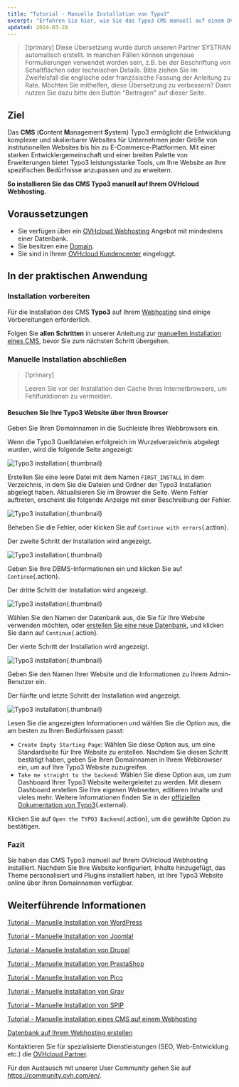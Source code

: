 ```yaml
---
title: "Tutorial - Manuelle Installation von Typo3"
excerpt: "Erfahren Sie hier, wie Sie das Typo3 CMS manuell auf einem OVHcloud Webhosting installieren"
updated: 2024-03-28
---
```


> [!primary]
> Diese Übersetzung wurde durch unseren Partner SYSTRAN automatisch erstellt. In manchen Fällen können ungenaue Formulierungen verwendet worden sein, z.B. bei der Beschriftung von Schaltflächen oder technischen Details. Bitte ziehen Sie im Zweifelsfall die englische oder französische Fassung der Anleitung zu Rate. Möchten Sie mithelfen, diese Übersetzung zu verbessern? Dann nutzen Sie dazu bitte den Button "Beitragen" auf dieser Seite.
>

## Ziel

Das **CMS** (**C**ontent **M**anagement **S**ystem) Typo3 ermöglicht die Entwicklung komplexer und skalierbarer Websites für Unternehmen jeder Größe von institutionellen Websites bis hin zu E-Commerce-Plattformen. Mit einer starken Entwicklergemeinschaft und einer breiten Palette von Erweiterungen bietet Typo3 leistungsstarke Tools, um Ihre Website an Ihre spezifischen Bedürfnisse anzupassen und zu erweitern.

**So installieren Sie das CMS Typo3 manuell auf Ihrem OVHcloud Webhosting.**

## Voraussetzungen

- Sie verfügen über ein [OVHcloud Webhosting](hosting.) Angebot mit mindestens einer Datenbank.
- Sie besitzen eine [Domain](domains.).
- Sie sind in Ihrem [OVHcloud Kundencenter](manager.) eingeloggt.

## In der praktischen Anwendung

### Installation vorbereiten

Für die Installation des CMS **Typo3** auf Ihrem [Webhosting](hosting.) sind einige Vorbereitungen erforderlich.

Folgen Sie **allen Schritten** in unserer Anleitung zur [manuellen Installation eines CMS](cms_manual_installation1.), bevor Sie zum nächsten Schritt übergehen.

### Manuelle Installation abschließen

> [!primary]
>
> Leeren Sie vor der Installation den Cache Ihres Internetbrowsers, um Fehlfunktionen zu vermeiden.
>

#### Besuchen Sie Ihre Typo3 Website über Ihren Browser

Geben Sie Ihren Domainnamen in die Suchleiste Ihres Webbrowsers ein.

Wenn die Typo3 Quelldateien erfolgreich im Wurzelverzeichnis abgelegt wurden, wird die folgende Seite angezeigt:

![Typo3 installation](install_step_one.png){.thumbnail}

Erstellen Sie eine leere Datei mit dem Namen `FIRST_INSTALL` in dem Verzeichnis, in dem Sie die Dateien und Ordner der Typo3 Installation abgelegt haben. Aktualisieren Sie im Browser die Seite. Wenn Fehler auftreten, erscheint die folgende Anzeige mit einer Beschreibung der Fehler.

![Typo3 installation](install_step_2_error.png){.thumbnail}

Beheben Sie die Fehler, oder klicken Sie auf `Continue with errors`{.action}.

Der zweite Schritt der Installation wird angezeigt.

![Typo3 installation](install_step_2.png){.thumbnail}

Geben Sie Ihre DBMS-Informationen ein und klicken Sie auf `Continue`{.action}.

Der dritte Schritt der Installation wird angezeigt.

![Typo3 installation](install_step_3.png){.thumbnail}

Wählen Sie den Namen der Datenbank aus, die Sie für Ihre Website verwenden möchten, oder [erstellen Sie eine neue Datenbank](sql_create_database1.), und klicken Sie dann auf `Continue`{.action}.

Der vierte Schritt der Installation wird angezeigt.

![Typo3 installation](install_step_4.png){.thumbnail}

Geben Sie den Namen Ihrer Website und die Informationen zu Ihrem Admin-Benutzer ein.

Der fünfte und letzte Schritt der Installation wird angezeigt.

![Typo3 installation](install_step_5.png){.thumbnail}

Lesen Sie die angezeigten Informationen und wählen Sie die Option aus, die am besten zu Ihren Bedürfnissen passt:

- `Create Empty Starting Page`: Wählen Sie diese Option aus, um eine Standardseite für Ihre Website zu erstellen. Nachdem Sie diesen Schritt bestätigt haben, geben Sie Ihren Domainnamen in Ihrem Webbrowser ein, um auf Ihre Typo3 Website zuzugreifen.
- `Take me straight to the backend`: Wählen Sie diese Option aus, um zum Dashboard Ihrer Typo3 Website weitergeleitet zu werden. Mit diesem Dashboard erstellen Sie Ihre eigenen Webseiten, editieren Inhalte und vieles mehr. Weitere Informationen finden Sie in der [offiziellen Dokumentation von Typo3](https://docs.typo3.org/Home/GettingStarted.html){.external}.

Klicken Sie auf `Open the TYPO3 Backend`{.action}, um die gewählte Option zu bestätigen.

### Fazit

Sie haben das CMS Typo3 manuell auf Ihrem OVHcloud Webhosting installiert. Nachdem Sie Ihre Website konfiguriert, Inhalte hinzugefügt, das Theme personalisiert und Plugins installiert haben, ist Ihre Typo3 Website online über Ihren Domainnamen verfügbar.

## Weiterführende Informationen <a name="go-further"></a>

[Tutorial - Manuelle Installation von WordPress](cms_manual_installation_wordpress1.)

[Tutorial - Manuelle Installation von Joomla!](cms_manual_installation_joomla1.)

[Tutorial - Manuelle Installation von Drupal](cms_manual_installation_drupal1.)

[Tutorial - Manuelle Installation von PrestaShop](cms_manual_installation_prestashop1.)

[Tutorial - Manuelle Installation von Pico](cms_manual_installation_pico1.)

[Tutorial - Manuelle Installation von Grav](cms_manual_installation_grav1.)

[Tutorial - Manuelle Installation von SPIP](cms_manual_installation_spip1.)

[Tutorial - Manuelle Installation eines CMS auf einem Webhosting](cms_manual_installation1.)

[Datenbank auf Ihrem Webhosting erstellen](sql_create_database1.)
 
Kontaktieren Sie für spezialisierte Dienstleistungen (SEO, Web-Entwicklung etc.) die [OVHcloud Partner](partner.).
 
Für den Austausch mit unserer User Community gehen Sie auf <https://community.ovh.com/en/>.
